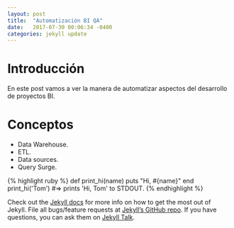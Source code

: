 ```yaml
---
layout: post
title:  "Automatización BI QA"
date:   2017-07-30 00:06:34 -0400
categories: jekyll update
---
```


# Introducción

En este post vamos a ver la manera de automatizar aspectos del desarrollo de proyectos BI. 

# Conceptos

* Data Warehouse.
* ETL.
* Data sources.
* Query Surge.


{% highlight ruby %}
def print_hi(name)
  puts "Hi, #{name}"
end
print_hi('Tom')
#=> prints 'Hi, Tom' to STDOUT.
{% endhighlight %}

Check out the [Jekyll docs][jekyll-docs] for more info on how to get the most out of Jekyll. File all bugs/feature requests at [Jekyll’s GitHub repo][jekyll-gh]. If you have questions, you can ask them on [Jekyll Talk][jekyll-talk].

[jekyll-docs]: https://jekyllrb.com/docs/home
[jekyll-gh]:   https://github.com/jekyll/jekyll
[jekyll-talk]: https://talk.jekyllrb.com/

